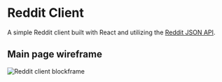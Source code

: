 # Reddit Client

A simple Reddit client built with React and utilizing the [Reddit JSON API](https://github.com/reddit-archive/reddit/wiki/JSON).

## Main page wireframe
![Reddit client blockframe](https://user-images.githubusercontent.com/19590575/147155645-afd2980c-db71-4d42-8ba9-905bad911125.jpeg)
